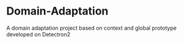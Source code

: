 # Domain-Adaptation
A domain adaptation project based on context and global prototype developed on Detectron2
